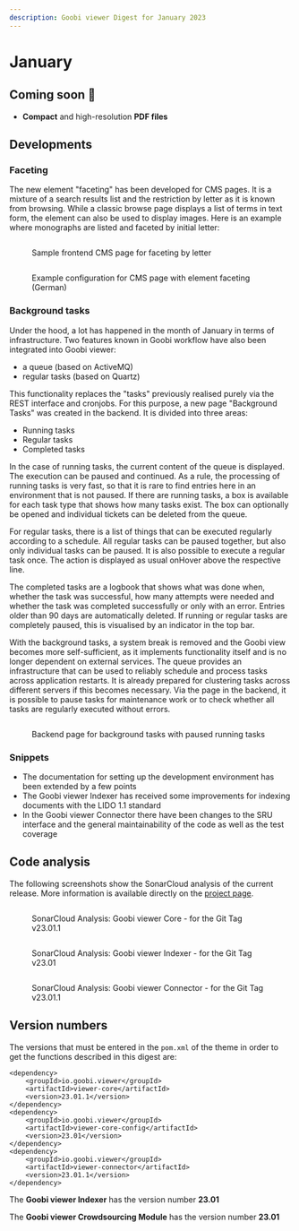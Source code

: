 ```yaml
---
description: Goobi viewer Digest for January 2023
---
```


# January

## Coming soon :rocket:&#x20;

* **Compact** and high-resolution **PDF files**

## Developments

### Faceting

The new element "faceting" has been developed for CMS pages. It is a mixture of a search results list and the restriction by letter as it is known from browsing. While a classic browse page displays a list of terms in text form, the element can also be used to display images. Here is an example where monographs are listed and faceted by initial letter:&#x20;

<figure><img src="../.gitbook/assets/23.01_EN_facting-by-letter.png" alt=""><figcaption><p>Sample frontend CMS page for faceting by letter</p></figcaption></figure>

<figure><img src="../.gitbook/assets/23.01_DE_cms-backend-faceting.png" alt=""><figcaption><p>Example configuration for CMS page with element faceting (German)</p></figcaption></figure>

### Background tasks

Under the hood, a lot has happened in the month of January in terms of infrastructure. Two features known in Goobi workflow have also been integrated into Goobi viewer:&#x20;

* a queue (based on ActiveMQ)&#x20;
* regular tasks (based on Quartz)&#x20;

This functionality replaces the "tasks" previously realised purely via the REST interface and cronjobs. For this purpose, a new page "Background Tasks" was created in the backend. It is divided into three areas:&#x20;

* Running tasks&#x20;
* Regular tasks&#x20;
* Completed tasks

&#x20;In the case of running tasks, the current content of the queue is displayed. The execution can be paused and continued. As a rule, the processing of running tasks is very fast, so that it is rare to find entries here in an environment that is not paused. If there are running tasks, a box is available for each task type that shows how many tasks exist. The box can optionally be opened and individual tickets can be deleted from the queue.&#x20;

For regular tasks, there is a list of things that can be executed regularly according to a schedule. All regular tasks can be paused together, but also only individual tasks can be paused. It is also possible to execute a regular task once. The action is displayed as usual onHover above the respective line.&#x20;

The completed tasks are a logbook that shows what was done when, whether the task was successful, how many attempts were needed and whether the task was completed successfully or only with an error. Entries older than 90 days are automatically deleted. If running or regular tasks are completely paused, this is visualised by an indicator in the top bar.

With the background tasks, a system break is removed and the Goobi view becomes more self-sufficient, as it implements functionality itself and is no longer dependent on external services. The queue provides an infrastructure that can be used to reliably schedule and process tasks across application restarts. It is already prepared for clustering tasks across different servers if this becomes necessary. Via the page in the backend, it is possible to pause tasks for maintenance work or to check whether all tasks are regularly executed without errors.

<figure><img src="../.gitbook/assets/23.01_EN_background-tasks.png" alt=""><figcaption><p>Backend page for background tasks with paused running tasks</p></figcaption></figure>

### Snippets

* The documentation for setting up the development environment has been extended by a few points&#x20;
* The Goobi viewer Indexer has received some improvements for indexing documents with the LIDO 1.1 standard&#x20;
* In the Goobi viewer Connector there have been changes to the SRU interface and the general maintainability of the code as well as the test coverage

## Code analysis

The following screenshots show the SonarCloud analysis of the current release. More information is available directly on the [project page](https://sonarcloud.io/organizations/intranda/projects).

<figure><img src="../.gitbook/assets/23.01_sonar-core.png" alt=""><figcaption><p>SonarCloud Analysis: Goobi viewer Core - for the Git Tag v23.01.1</p></figcaption></figure>

<figure><img src="../.gitbook/assets/23.01_sonar-indexer.png" alt=""><figcaption><p>SonarCloud Analysis: Goobi viewer Indexer - for the Git Tag v23.01</p></figcaption></figure>

<figure><img src="../.gitbook/assets/23.01_sonar-connector.png" alt=""><figcaption><p>SonarCloud Analysis: Goobi viewer Connector - for the Git Tag v23.01.1</p></figcaption></figure>

## Version numbers&#x20;

The versions that must be entered in the `pom.xml` of the theme in order to get the functions described in this digest are:

```markup
<dependency>
    <groupId>io.goobi.viewer</groupId>
    <artifactId>viewer-core</artifactId>
    <version>23.01.1</version>
</dependency>
<dependency>
    <groupId>io.goobi.viewer</groupId>
    <artifactId>viewer-core-config</artifactId>
    <version>23.01</version>
</dependency>
<dependency>
    <groupId>io.goobi.viewer</groupId>
    <artifactId>viewer-connector</artifactId>
    <version>23.01.1</version>
</dependency>
```

The **Goobi viewer Indexer** has the version number **23.01**

The **Goobi viewer Crowdsourcing Module** has the version number **23.01**
